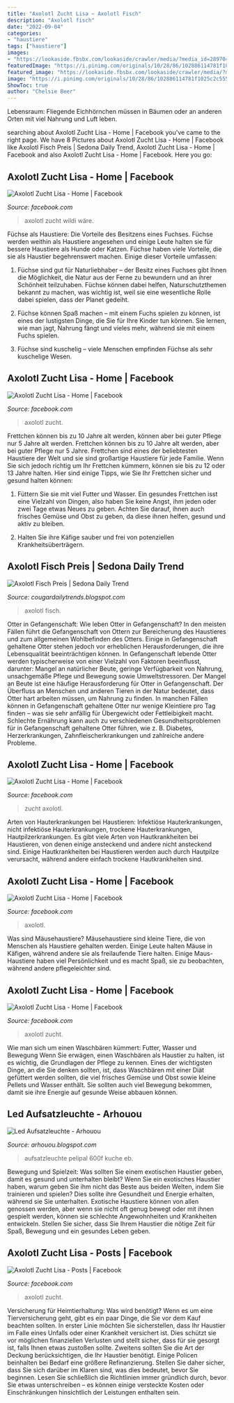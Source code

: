 ```yaml
---
title: "Axolotl Zucht Lisa ~ Axolotl Fisch"
description: "Axolotl fisch"
date: "2022-09-04"
categories:
- "haustiere"
tags: ["haustiere"]
images:
- "https://lookaside.fbsbx.com/lookaside/crawler/media/?media_id=2897040180392069"
featuredImage: "https://i.pinimg.com/originals/10/28/86/102886114781f1025c2c55505121fe16.jpg"
featured_image: "https://lookaside.fbsbx.com/lookaside/crawler/media/?media_id=2897040180392069"
image: "https://i.pinimg.com/originals/10/28/86/102886114781f1025c2c55505121fe16.jpg"
ShowToc: true
author: "Chelsie Beer"
---
```



Lebensraum: Fliegende Eichhörnchen müssen in Bäumen oder an anderen Orten mit viel Nahrung und Luft leben.

	

		
searching about Axolotl Zucht Lisa - Home | Facebook you've came to the right page. We have 8 Pictures about Axolotl Zucht Lisa - Home | Facebook like Axolotl Fisch Preis | Sedona Daily Trend, Axolotl Zucht Lisa - Home | Facebook and also Axolotl Zucht Lisa - Home | Facebook. Here you go:
		
    
## Axolotl Zucht Lisa - Home | Facebook

<img loading=lazy src="https://lookaside.fbsbx.com/lookaside/crawler/media/?media_id=2816639201765501" onerror="this.onerror=null;this.src='https://tse4.mm.bing.net/th?id=OIP.A9mPMD397DeSQm8moINnMAHaFj&amp;pid=15.1';" alt="Axolotl Zucht Lisa - Home | Facebook">

_Source: facebook.com_

>axolotl zucht wildi wäre. 

	

Füchse als Haustiere: Die Vorteile des Besitzens eines Fuchses.
Füchse werden weithin als Haustiere angesehen und einige Leute halten sie für bessere Haustiere als Hunde oder Katzen. Füchse haben viele Vorteile, die sie als Haustier begehrenswert machen. Einige dieser Vorteile umfassen:
1) Füchse sind gut für Naturliebhaber – der Besitz eines Fuchses gibt Ihnen die Möglichkeit, die Natur aus der Ferne zu bewundern und an ihrer Schönheit teilzuhaben. Füchse können dabei helfen, Naturschutzthemen bekannt zu machen, was wichtig ist, weil sie eine wesentliche Rolle dabei spielen, dass der Planet gedeiht.

2) Füchse können Spaß machen – mit einem Fuchs spielen zu können, ist eines der lustigsten Dinge, die Sie für Ihre Kinder tun können. Sie lernen, wie man jagt, Nahrung fängt und vieles mehr, während sie mit einem Fuchs spielen.

3) Füchse sind kuschelig – viele Menschen empfinden Füchse als sehr kuschelige Wesen.

    
## Axolotl Zucht Lisa - Home | Facebook

<img loading=lazy src="https://lookaside.fbsbx.com/lookaside/crawler/media/?media_id=2897040180392069" onerror="this.onerror=null;this.src='https://tse2.mm.bing.net/th?id=OIP.lws1dALnxaOREM6zV3P_DAHaFj&amp;pid=15.1';" alt="Axolotl Zucht Lisa - Home | Facebook">

_Source: facebook.com_

>axolotl zucht. 

	

Frettchen können bis zu 10 Jahre alt werden, können aber bei guter Pflege nur 5 Jahre alt werden.
Frettchen können bis zu 10 Jahre alt werden, aber bei guter Pflege nur 5 Jahre. Frettchen sind eines der beliebtesten Haustiere der Welt und sie sind großartige Haustiere für jede Familie. Wenn Sie sich jedoch richtig um Ihr Frettchen kümmern, können sie bis zu 12 oder 13 Jahre halten. Hier sind einige Tipps, wie Sie Ihr Frettchen sicher und gesund halten können:
1. Füttern Sie sie mit viel Futter und Wasser. Ein gesundes Frettchen isst eine Vielzahl von Dingen, also haben Sie keine Angst, ihm jeden oder zwei Tage etwas Neues zu geben. Achten Sie darauf, ihnen auch frisches Gemüse und Obst zu geben, da diese ihnen helfen, gesund und aktiv zu bleiben.

2. Halten Sie ihre Käfige sauber und frei von potenziellen Krankheitsüberträgern.

    
## Axolotl Fisch Preis | Sedona Daily Trend

<img loading=lazy src="https://i.pinimg.com/originals/10/28/86/102886114781f1025c2c55505121fe16.jpg" onerror="this.onerror=null;this.src='https://tse3.mm.bing.net/th?id=OIP.r5k85UfhwZJtB-uXXZwvPQHaPo&amp;pid=15.1';" alt="Axolotl Fisch Preis | Sedona Daily Trend">

_Source: cougardailytrends.blogspot.com_

>axolotl fisch. 

	

Otter in Gefangenschaft: Wie leben Otter in Gefangenschaft?
In den meisten Fällen führt die Gefangenschaft von Ottern zur Bereicherung des Haustieres und zum allgemeinen Wohlbefinden des Otters. Einige in Gefangenschaft gehaltene Otter stehen jedoch vor erheblichen Herausforderungen, die ihre Lebensqualität beeinträchtigen können. In Gefangenschaft lebende Otter werden typischerweise von einer Vielzahl von Faktoren beeinflusst, darunter: Mangel an natürlicher Beute, geringe Verfügbarkeit von Nahrung, unsachgemäße Pflege und Bewegung sowie Umweltstressoren.
Der Mangel an Beute ist eine häufige Herausforderung für Otter in Gefangenschaft. Der Überfluss an Menschen und anderen Tieren in der Natur bedeutet, dass Otter hart arbeiten müssen, um Nahrung zu finden. In manchen Fällen können in Gefangenschaft gehaltene Otter nur wenige Kleintiere pro Tag finden – was sie sehr anfällig für Übergewicht oder Fettleibigkeit macht. Schlechte Ernährung kann auch zu verschiedenen Gesundheitsproblemen für in Gefangenschaft gehaltene Otter führen, wie z. B. Diabetes, Herzerkrankungen, Zahnfleischerkrankungen und zahlreiche andere Probleme.

    
## Axolotl Zucht Lisa - Home | Facebook

<img loading=lazy src="https://lookaside.fbsbx.com/lookaside/crawler/media/?media_id=2816633348432753" onerror="this.onerror=null;this.src='https://tse4.mm.bing.net/th?id=OIP._Y7vrvCq7jaT7AifXUvYSAHaJ4&amp;pid=15.1';" alt="Axolotl Zucht Lisa - Home | Facebook">

_Source: facebook.com_

>zucht axolotl. 

	

Arten von Hauterkrankungen bei Haustieren: Infektiöse Hauterkrankungen, nicht infektiöse Hauterkrankungen, trockene Hauterkrankungen, Hautpilzerkrankungen.
Es gibt viele Arten von Hautkrankheiten bei Haustieren, von denen einige ansteckend und andere nicht ansteckend sind. Einige Hautkrankheiten bei Haustieren werden auch durch Hautpilze verursacht, während andere einfach trockene Hautkrankheiten sind.

    
## Axolotl Zucht Lisa - Home | Facebook

<img loading=lazy src="https://lookaside.fbsbx.com/lookaside/crawler/media/?media_id=2900148483414572" onerror="this.onerror=null;this.src='https://tse2.mm.bing.net/th?id=OIP.bNkBcp7zuz6D99gJ84lxfgHaFj&amp;pid=15.1';" alt="Axolotl Zucht Lisa - Home | Facebook">

_Source: facebook.com_

>axolotl. 

	

Was sind Mäusehaustiere?
Mäusehaustiere sind kleine Tiere, die von Menschen als Haustiere gehalten werden. Einige Leute halten Mäuse in Käfigen, während andere sie als freilaufende Tiere halten. Einige Maus-Haustiere haben viel Persönlichkeit und es macht Spaß, sie zu beobachten, während andere pflegeleichter sind.

    
## Axolotl Zucht Lisa - Home | Facebook

<img loading=lazy src="https://lookaside.fbsbx.com/lookaside/crawler/media/?media_id=3025510697545016" onerror="this.onerror=null;this.src='https://tse3.mm.bing.net/th?id=OIP.L9goAHscl9RMxZir__wDSAHaFj&amp;pid=15.1';" alt="Axolotl Zucht Lisa - Home | Facebook">

_Source: facebook.com_

>axolotl zucht. 

	

Wie man sich um einen Waschbären kümmert: Futter, Wasser und Bewegung
Wenn Sie erwägen, einen Waschbären als Haustier zu halten, ist es wichtig, die Grundlagen der Pflege zu kennen. Eines der wichtigsten Dinge, an die Sie denken sollten, ist, dass Waschbären mit einer Diät gefüttert werden sollten, die viel frisches Gemüse und Obst sowie kleine Pellets und Wasser enthält. Sie sollten auch viel Bewegung bekommen, damit sie ihre Energie auf gesunde Weise abbauen können.

    
## Led Aufsatzleuchte - Arhouou

<img loading=lazy src="https://shopping.prokira.de/media/image/78/49/b2/20270190kVdupZdT9hpWA.jpg" onerror="this.onerror=null;this.src='https://tse4.mm.bing.net/th?id=OIP.XBV_9sC6ZjtGhlgyHHL87wHaET&amp;pid=15.1';" alt="Led Aufsatzleuchte - Arhouou">

_Source: arhouou.blogspot.com_

>aufsatzleuchte pelipal 600f kuche eb. 

	

Bewegung und Spielzeit: Was sollten Sie einem exotischen Haustier geben, damit es gesund und unterhalten bleibt?
Wenn Sie ein exotisches Haustier haben, warum geben Sie ihm nicht das Beste aus beiden Welten, indem Sie trainieren und spielen? Dies sollte ihre Gesundheit und Energie erhalten, während sie Sie unterhalten.
Exotische Haustiere können von allen genossen werden, aber wenn sie nicht oft genug bewegt oder mit ihnen gespielt werden, können sie schlechte Angewohnheiten und Krankheiten entwickeln. Stellen Sie sicher, dass Sie Ihrem Haustier die nötige Zeit für Spaß, Bewegung und ein gesundes Leben geben.

    
## Axolotl Zucht Lisa - Posts | Facebook

<img loading=lazy src="https://lookaside.fbsbx.com/lookaside/crawler/media/?media_id=2821498694612885" onerror="this.onerror=null;this.src='https://tse3.mm.bing.net/th?id=OIP.Y_MUXZWj9pko_hhZAsCUcgHaFj&amp;pid=15.1';" alt="Axolotl Zucht Lisa - Posts | Facebook">

_Source: facebook.com_

>axolotl zucht. 

	

Versicherung für Heimtierhaltung: Was wird benötigt?
Wenn es um eine Tierversicherung geht, gibt es ein paar Dinge, die Sie vor dem Kauf beachten sollten.
In erster Linie möchten Sie sicherstellen, dass Ihr Haustier im Falle eines Unfalls oder einer Krankheit versichert ist. Dies schützt sie vor möglichen finanziellen Verlusten und stellt sicher, dass für sie gesorgt ist, falls Ihnen etwas zustoßen sollte.
 Zweitens sollten Sie die Art der Deckung berücksichtigen, die Ihr Haustier benötigt. Einige Policen beinhalten bei Bedarf eine größere Refinanzierung. Stellen Sie daher sicher, dass Sie sich darüber im Klaren sind, was dies bedeutet, bevor Sie beginnen. Lesen Sie schließlich die Richtlinien immer gründlich durch, bevor Sie etwas unterschreiben – es können einige versteckte Kosten oder Einschränkungen hinsichtlich der Leistungen enthalten sein.

